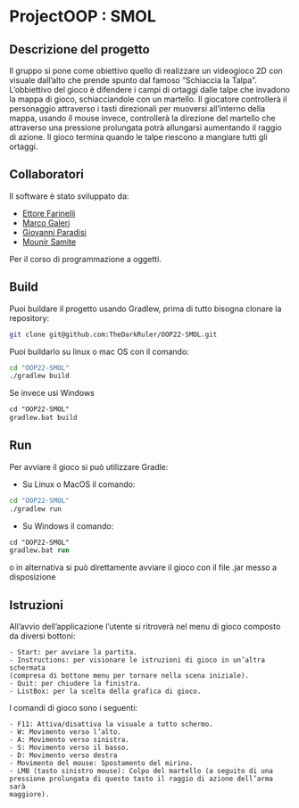 # ProjectOOP : SMOL

## Descrizione del progetto

Il gruppo si pone come obiettivo quello di realizzare un videogioco 2D con visuale dall’alto che prende spunto dal famoso “Schiaccia la Talpa”.
L’obbiettivo del gioco è difendere i campi di ortaggi dalle talpe che invadono la mappa di gioco, schiacciandole con un martello.
Il giocatore controllerà il personaggio attraverso i tasti direzionali per muoversi all’interno della mappa, usando il mouse invece, controllerà la direzione del martello che attraverso una pressione prolungata potrà allungarsi aumentando il raggio di azione. Il gioco termina quando le talpe riescono a mangiare tutti gli ortaggi.

## Collaboratori

Il software è stato sviluppato da:
- [Ettore Farinelli](https://github.com/TheDarkRuler) 
- [Marco Galeri](https://github.com/Fre0Grella)
- [Giovanni Paradisi](https://github.com/gioviheyz<>)
- [Mounir Samite](https://github.com/muni106) 

Per il corso di programmazione a oggetti.

## Build
Puoi buildare il progetto usando Gradlew, prima di tutto bisogna clonare la repository:

```bash
git clone git@github.com:TheDarkRuler/OOP22-SMOL.git
```

Puoi buildarlo su linux o mac OS con il comando:

```bash
cd "OOP22-SMOL"
./gradlew build
```

Se invece usi Windows

```ps
cd "OOP22-SMOL"
gradlew.bat build
```

## Run
Per avviare il gioco si può utilizzare Gradle:
- Su Linux o MacOS il comando:
```bash
cd "OOP22-SMOL"
./gradlew run
```
- Su Windows il comando:
```ps
cd "OOP22-SMOL"
gradlew.bat run
```

o in alternativa si può direttamente avviare il gioco con il file .jar messo a disposizione

## Istruzioni

All’avvio dell’applicazione l’utente si ritroverà nel menu di gioco composto
da diversi bottoni:
```
- Start: per avviare la partita.
- Instructions: per visionare le istruzioni di gioco in un’altra schermata
(compresa di bottone menu per tornare nella scena iniziale).
- Quit: per chiudere la finistra.
- ListBox: per la scelta della grafica di gioco.
```

I comandi di gioco sono i seguenti:
```
- F11: Attiva/disattiva la visuale a tutto schermo.
- W: Movimento verso l’alto.
- A: Movimento verso sinistra.
- S: Movimento verso il basso.
- D: Movimento verso destra
- Movimento del mouse: Spostamento del mirino.
- LMB (tasto sinistro mouse): Colpo del martello (a seguito di una
pressione prolungata di questo tasto il raggio di azione dell’arma sarà
maggiore).
```